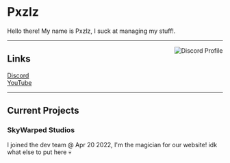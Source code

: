 # Pxzlz
Hello there! My name is Pxzlz, I suck at managing my stuff!.

***

<a href="https://discord.com/users/857545770017751060"> 
    <img align=right alt="Discord Profile" src="https://lanyard.cnrad.dev/api/857545770017751060?idleMessage=Probably%20away%20doing%20something%20important.&hideDiscrim=true&hideTimestamp=true">
</a>

## Links

[Discord](https://discord.com/users/857545770017751060) \
[YouTube](https://www.youtube.com/Pxzlz)

***

## Current Projects

### SkyWarped Studios
I joined the dev team @ Apr 20 2022, I'm the magician for our website! idk what else to put here 💀
